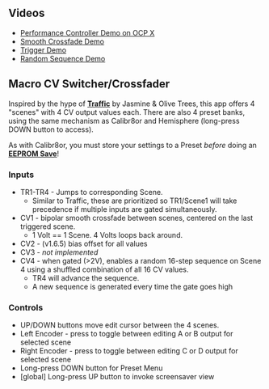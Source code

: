 ## Videos
- [Performance Controller Demo on OCP X](https://www.youtube.com/watch?v=N-0qtiLb8bg)
- [Smooth Crossfade Demo](http://www.youtube.com/watch?v=6YzXK8O0tT4 "O_C Scenes App Demo")
- [Trigger Demo](https://www.instagram.com/p/CxaiU_rr6ue/)
- [Random Sequence Demo](https://www.instagram.com/p/Cxmyv6euch0/)

## Macro CV Switcher/Crossfader

Inspired by the hype of [**Traffic**](https://www.youtube.com/watch?v=SR0HXqEbuaY) by Jasmine & Olive Trees, this app offers 4 "scenes" with 4 CV output values each. There are also 4 preset banks, using the same mechanism as Calibr8or and Hemisphere (long-press DOWN button to access).

As with Calibr8or, you must store your settings to a Preset _before_ doing an **[EEPROM Save](https://github.com/djphazer/O_C-BenisphereSuite/wiki/EEPROM-Save)**!

### Inputs

- TR1-TR4 - Jumps to corresponding Scene.
  - Similar to Traffic, these are prioritized so TR1/Scene1 will take precedence if multiple inputs are gated simultaneously.
- CV1 - bipolar smooth crossfade between scenes, centered on the last triggered scene.
  - 1 Volt == 1 Scene. 4 Volts loops back around.
- CV2 - (v1.6.5) bias offset for all values
- CV3 - _not implemented_
- CV4 - when gated (>2V), enables a random 16-step sequence on Scene 4 using a shuffled combination of all 16 CV values.
  - TR4 will advance the sequence.
  - A new sequence is generated every time the gate goes high

### Controls

- UP/DOWN buttons move edit cursor between the 4 scenes.
- Left Encoder - press to toggle between editing A or B output for selected scene
- Right Encoder - press to toggle between editing C or D output for selected scene
- Long-press DOWN button for Preset Menu
- [global] Long-press UP button to invoke screensaver view
